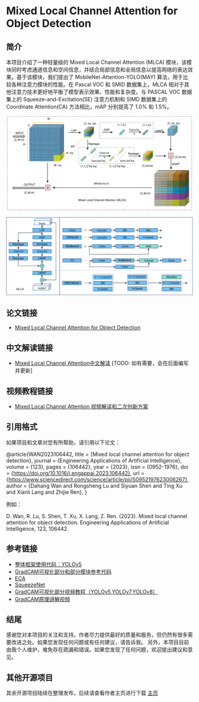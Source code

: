 # Mixed Local Channel Attention for Object Detection


## 简介
本项目介绍了一种轻量级的 Mixed Local Channel Attention (MLCA) 模块，该模块同时考虑通道信息和空间信息，并结合局部信息和全局信息以提高网络的表达效果。基于该模块，我们提出了 MobileNet-Attention-YOLO(MAY) 算法，用于比较各种注意力模块的性能。在 Pascal VOC 和 SMID 数据集上，MLCA 相对于其他注意力技术更好地平衡了模型表示效果、性能和复杂度。与 PASCAL VOC 数据集上的 Squeeze-and-Excitation(SE) 注意力机制和 SIMD 数据集上的 Coordinate Attention(CA) 方法相比，mAP 分别提高了 1.0% 和 1.5%。

![MLCA原理图如下：](MLCA.png)


![MLCA简图如下：](MLCA-flow.png)

## 论文链接
- [Mixed Local Channel Attention for Object Detection](https://www.sciencedirect.com/science/article/abs/pii/S0952197623006267)

## 中文解读链接
- [Mixed Local Channel Attention中文解读](中文解读链接) [TODO: 如有需要，会在后面编写并更新]

## 视频教程链接
- [Mixed Local Channel Attention 视频解读和二次创新方案](https://b23.tv/zwFzgKm) 

## 引用格式
如果项目和文章对您有所帮助，请引用以下论文：

@article{WAN2023106442,
title = {Mixed local channel attention for object detection},
journal = {Engineering Applications of Artificial Intelligence},
volume = {123},
pages = {106442},
year = {2023},
issn = {0952-1976},
doi = {https://doi.org/10.1016/j.engappai.2023.106442},
url = {https://www.sciencedirect.com/science/article/pii/S0952197623006267},
author = {Dahang Wan and Rongsheng Lu and Siyuan Shen and Ting Xu and Xianli Lang and Zhijie Ren},
}

例如：

D. Wan, R. Lu, S. Shen, T. Xu, X. Lang, Z. Ren. (2023). Mixed local channel attention for object detection. Engineering Applications of Artificial Intelligence, 123, 106442.
## 参考链接
- [整体框架使用代码：YOLOv5](https://github.com/ultralytics/yolov5)
- [GradCAM可视化部分和部分模块参考代码](https://github.com/z1069614715/objectdetection_script)
- [ECA](https://github.com/BangguWu/ECANet)
- [SqueezeNet](https://github.com/DeepScale/SqueezeNet)
- [GradCAM可视化部分视频教程（YOLOv5,YOLOv7,YOLOv8）](https://b23.tv/KxDrHqe)
- [GradCAM原理讲解视频]( https://b23.tv/ZMF6vnx)


## 结尾
感谢您对本项目的关注和支持。作者尽力提供最好的质量和服务，但仍然有很多需要改进之处。如果您发现任何问题或有任何建议，请告诉我。
另外，本项目目前由我个人维护，难免存在疏漏和错误。如果您发现了任何问题，欢迎提出建议和意见。

## 其他开源项目
其余开源项目陆续在整理发布，后续请查看作者主页进行下载
[主页](https://github.com/wandahangFY)